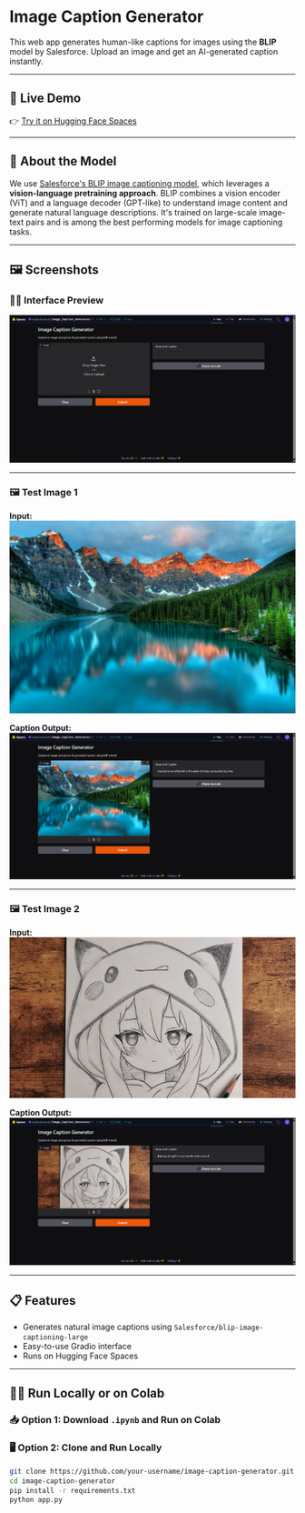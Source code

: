 # Image Caption Generator

This web app generates human-like captions for images using the **BLIP** model by Salesforce. Upload an image and get an AI-generated caption instantly.

---

## 🚀 Live Demo

👉 [Try it on Hugging Face Spaces](https://huggingface.co/spaces/madavilavkesh/Image_Caption_Generator)

---

## 🧠 About the Model

We use [Salesforce's BLIP image captioning model](https://huggingface.co/Salesforce/blip-image-captioning-large), which leverages a **vision-language pretraining approach**. BLIP combines a vision encoder (ViT) and a language decoder (GPT-like) to understand image content and generate natural language descriptions. It's trained on large-scale image-text pairs and is among the best performing models for image captioning tasks.

---

## 🖼️ Screenshots

### 🧑‍💻 Interface Preview

![Interface Screenshot](Screenshot_Interface.png)

---

### 🖼️ Test Image 1

**Input:**
![IMG_1](IMG_1.jpg)

**Caption Output:**
![Screenshot IMG 1](Screenshot_IMG_1.png)

---

### 🖼️ Test Image 2

**Input:**
![IMG_2](IMG_2.jpg)

**Caption Output:**
![Screenshot IMG 2](Screenshot_IMG_2.png)

---

## 📋 Features

- Generates natural image captions using `Salesforce/blip-image-captioning-large`
- Easy-to-use Gradio interface
- Runs on Hugging Face Spaces

---

## 🧑‍💻 Run Locally or on Colab

### 📥 Option 1: Download `.ipynb` and Run on Colab


### 🖥️ Option 2: Clone and Run Locally

```bash
git clone https://github.com/your-username/image-caption-generator.git
cd image-caption-generator
pip install -r requirements.txt
python app.py
